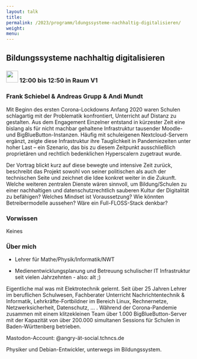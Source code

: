 ```yaml
---
layout: talk
title:
permalink: /2023/programm/ldungssysteme-nachhaltig-digitalisieren/
weight:
menu:
---
```

## Bildungssysteme nachhaltig digitalisieren

### <img height = "32" src="../../../images/talk.svg"> 12:00 bis 12:50 in Raum V1

### Frank Schiebel & Andreas Grupp & Andi Mundt

Mit Beginn des ersten Corona-Lockdowns Anfang 2020 waren Schulen schlagartig mit der Problematik konfrontiert, Unterricht auf Distanz zu gestalten. Aus dem Engagement Einzelner entstand in kürzester Zeit eine bislang als für nicht machbar gehaltene Infrastruktur tausender Moodle- und BigBlueButton-Instanzen. Häufig mit schuleigenen Nextcloud-Servern ergänzt, zeigte diese Infrastruktur ihre Tauglichkeit in Pandemiezeiten unter hoher Last – ein Szenario, das bis zu diesem Zeitpunkt ausschließlich proprietären und rechtlich bedenklichen Hyperscalern zugetraut wurde.  

Der Vortrag blickt kurz auf diese bewegte und intensive Zeit zurück, beschreibt das Projekt sowohl von seiner politischen als auch der technischen Seite und zeichnet die Idee konkret weiter in die Zukunft. Welche weiteren zentralen Dienste wären sinnvoll, um Bildung/Schulen zu einer nachhaltigen und datenschutzrechtlich sauberen Kultur der Digitalität zu befähigen? Welches Mindset ist Voraussetzung? Wie könnten Betreibermodelle aussehen? Wäre ein Full-FLOSS-Stack denkbar?

### Vorwissen

Keines

### Über mich

* Lehrer für Mathe/Physik/Informatik/NWT  
* Medienentwicklungsplanung  und Betreuung schulischer IT Infrastruktur seit vielen Jahrzehnten - also: alt ;)

Eigentliche mal was mit Elektrotechnik gelernt. Seit über 25 Jahren Lehrer im beruflichen Schulwesen, Fachberater Unterricht Nachrichtentechnik & Informatik, Lehrkräfte-Fortbildner im Bereich Linux, Rechnernetze, Netzwerksicherheit, Datenschutz, … . Während der Corona-Pandemie zusammen mit einem klitzekleinen Team über 1.000 BigBlueButton-Server mit der Kapazität von über 200.000 simultanen Sessions für Schulen in Baden-Württenberg betrieben.  

Mastodon-Account: @angry-ät-social.tchncs.de

Physiker und Debian-Entwickler, unterwegs im Bildungssystem.

